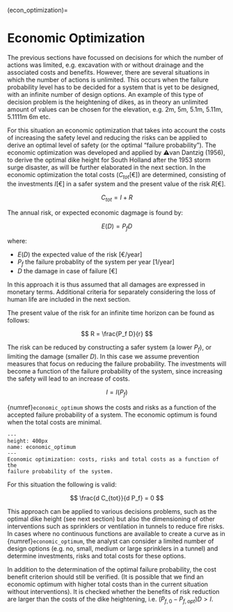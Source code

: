 (econ_optimization)=
# Economic Optimization

The previous sections have focussed on decisions for which the number of actions was limited, e.g. excavation with or without drainage and the associated costs and benefits. However, there are several situations in which the number of actions is unlimited. This occurs when the failure probability level has to be decided for a system that is yet to be designed, with an infinite number of design options. An example of this type of decision problem is the heightening of dikes, as in theory an unlimited amount of values can be chosen for the elevation, e.g. 2m, 5m, 5.1m, 5.11m, 5.1111m 6m etc.

For this situation an economic optimization that takes into account the costs of increasing the safety level and reducing the risks can be applied to derive an optimal level of safety (or the optimal “failure probability”). The economic optimization was developed and applied by ⚠️van Dantzig (1956), to derive the optimal dike height for South Holland after the 1953 storm surge disaster, as will be further elaborated in the next section.
In the economic optimization the total costs ($C_{tot}$[€]) are determined, consisting of the investments $I$[€] in a safer system and the present value of the risk $R$[€].

$$
    C_{tot} = I + R
$$

The annual risk, or expected economic dagmage is found by:

$$
    E(D) = P_f D
$$

where:

- $E(D)$ the expected value of the risk [€/year]
- $P_f$ the failure probablity of the system per year [1/year]
- $D$ the damage in case of failure [€]

In this approach it is thus assumed that all damages are expressed in monetary terms. Additional criteria for separately considering the loss of human life are included in the next section. 

The present value of the risk for an infinite time horizon can be found as follows:

$$
    R = \frac{P_f D}{r}
$$

The risk can be reduced by constructing a safer system (a lower $P_f$), or limiting the damage (smaller $D$). In this case we assume prevention measures that focus on reducing the failure probability. The investments will become a function of the failure probability of the system, since increasing the safety will lead to an increase of costs. 

$$
    I = I(P_f)
$$

{numref}`economic_optimum` shows the costs and risks as a function of the accepted failure probability of a system. The economic optimum is found when the total costs are minimal.

```{figure} ../figures/economic_opt.svg
---
height: 400px
name: economic_optimum
---
Economic optimization: costs, risks and total costs as a function of the
failure probability of the system. 
```

For this situation the following is valid:

$$
    \frac{d C_{tot}}{d P_f} = 0
$$

This approach can be applied to various decisions problems, such as the optimal dike height (see next section) but also the dimensioning of other interventions such as sprinklers or ventilation in tunnels to reduce fire risks. In cases where no continuous functions are available to create a curve as in {numref}`economic_optimum`, the analyst can consider a limited number of design options (e.g. no, small, medium or large sprinklers in a tunnel) and determine investments, risks and total costs for these options.

In addition to the determination of the optimal failure probability, the cost benefit criterion should still be verified. (It is possible that we find an economic optimum with higher total costs than in the current situation without interventions). It is checked whether the benefits of risk reduction are larger than the costs of the dike heightening, i.e. $(P_{f,0} - P_{f,opt}) D > I$.